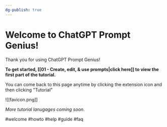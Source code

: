 ```yaml
---
dg-publish: true
---
```

# Welcome to ChatGPT Prompt Genius!

Thank you for using ChatGPT Prompt Genius! 

**To get started, [[01 - Create, edit, & use prompts|click here]] to view the first part of the tutorial.**

You can come back to this page anytime by clicking the extension icon and then clicking "Tutorial"

![[favicon.png]]

*More tutorial lanugages coming soon*. 

#welcome #howto #help #guide #faq